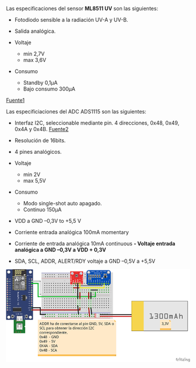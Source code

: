 Las especificaciones del sensor **ML8511 UV** son las siguientes:

- Fotodiodo sensible a la radiación UV-A y UV-B.
- Salida analógica.

- Voltaje  
  - min 2,7V
  - max 3,6V

- Consumo
  - Standby 0,1µA
  - Bajo consumo 300µA
  
[Fuente1](https://learn.sparkfun.com/tutorials/ml8511-uv-sensor-hookup-guide/all)
  
Las especificiaciones del ADC ADS1115 son las siguientes:

- Interfaz I2C, seleccionable mediante pin. 4 direcciones, 0x48, 0x49, 0x4A y 0x4B. [Fuente2](https://programarfacil.com/blog/arduino-blog/ads1115-convertidor-analogico-digital-adc-arduino-esp8266/)
- Resolución de 16bits.
- 4 pines analógicos.

- Voltaje
  - min 2V
  - max 5,5V
- Consumo
  - Modo single-shot auto apagado.
  - Continuo 150µA
  
- VDD a GND –0,3V to +5,5 V
- Corriente entrada analógica 100mA momentary 
- Corriente de entrada analógica 10mA continuous
**- Voltaje entrada analógica  a GND –0,3V a VDD + 0,3V**
- SDA, SCL, ADDR, ALERT/RDY voltaje a GND –0,5V a +5,5V

 ![alt text](https://github.com/RaulMallorca/Estacion_metereologica/blob/master/Sensores/ML8511_ADS1115ADC/ADS1115_ADC.png)

